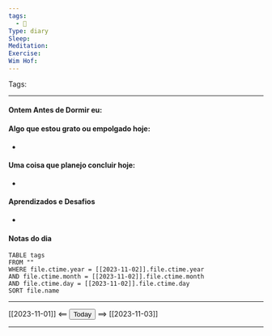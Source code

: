 ```yaml
---
tags:
  - 📝
Type: diary
Sleep: 
Meditation: 
Exercise: 
Wim Hof:
---
```


Tags:  

---
#### Ontem Antes de Dormir eu:

#### Algo que estou grato ou empolgado hoje:
- 

#### Uma coisa que planejo concluir hoje:
- 

#### Aprendizados e Desafios
- 

#### Notas do dia
```dataview
TABLE tags
FROM ""
WHERE file.ctime.year = [[2023-11-02]].file.ctime.year
AND file.ctime.month = [[2023-11-02]].file.ctime.month
AND file.ctime.day = [[2023-11-02]].file.ctime.day
SORT file.name
```

---

[[2023-11-01]] <== <button class="date_button_today">Today</button> ==> [[2023-11-03]]

---



